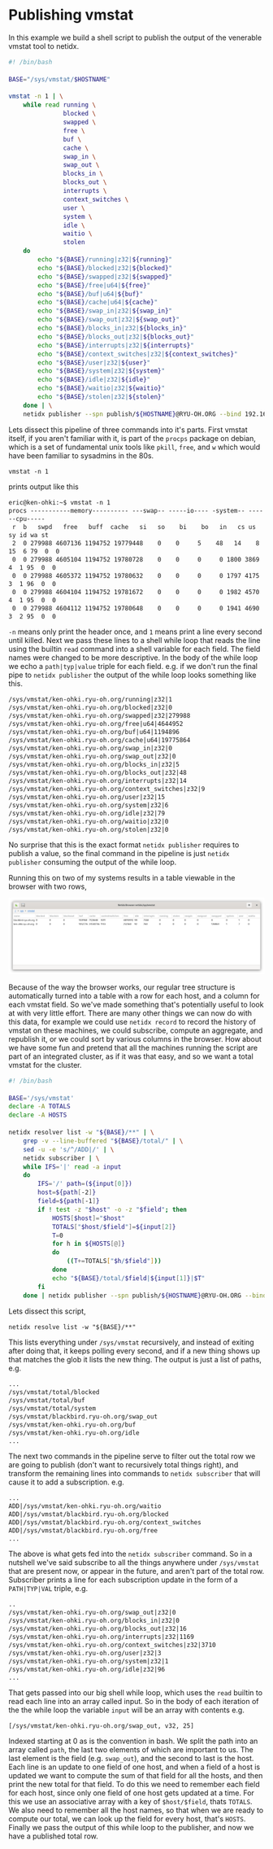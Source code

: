 # Publishing vmstat

In this example we build a shell script to publish the output of the
venerable vmstat tool to netidx.

```bash
#! /bin/bash

BASE="/sys/vmstat/$HOSTNAME"

vmstat -n 1 | \
    while read running \
               blocked \
               swapped \
               free \
               buf \
               cache \
               swap_in \
               swap_out \
               blocks_in \
               blocks_out \
               interrupts \
               context_switches \
               user \
               system \
               idle \
               waitio \
               stolen
    do
        echo "${BASE}/running|z32|${running}"
        echo "${BASE}/blocked|z32|${blocked}"
        echo "${BASE}/swapped|z32|${swapped}"
        echo "${BASE}/free|u64|${free}"
        echo "${BASE}/buf|u64|${buf}"
        echo "${BASE}/cache|u64|${cache}"
        echo "${BASE}/swap_in|z32|${swap_in}"
        echo "${BASE}/swap_out|z32|${swap_out}"
        echo "${BASE}/blocks_in|z32|${blocks_in}"
        echo "${BASE}/blocks_out|z32|${blocks_out}"
        echo "${BASE}/interrupts|z32|${interrupts}"
        echo "${BASE}/context_switches|z32|${context_switches}"
        echo "${BASE}/user|z32|${user}"
        echo "${BASE}/system|z32|${system}"
        echo "${BASE}/idle|z32|${idle}"
        echo "${BASE}/waitio|z32|${waitio}"
        echo "${BASE}/stolen|z32|${stolen}"
    done | \
    netidx publisher --spn publish/${HOSTNAME}@RYU-OH.ORG --bind 192.168.0.0/24
```

Lets dissect this pipeline of three commands into it's parts. First
vmstat itself, if you aren't familiar with it, is part of the `procps`
package on debian, which is a set of fundamental unix tools like
`pkill`, `free`, and `w` which would have been familiar to sysadmins
in the 80s.

```
vmstat -n 1
```

prints output like this

```
eric@ken-ohki:~$ vmstat -n 1
procs -----------memory---------- ---swap-- -----io---- -system-- ------cpu-----
 r  b   swpd   free   buff  cache   si   so    bi    bo   in   cs us sy id wa st
 2  0 279988 4607136 1194752 19779448    0    0     5    48   14    8 15  6 79  0  0
 0  0 279988 4605104 1194752 19780728    0    0     0     0 1800 3869  4  1 95  0  0
 0  0 279988 4605372 1194752 19780632    0    0     0     0 1797 4175  3  1 96  0  0
 0  0 279988 4604104 1194752 19781672    0    0     0     0 1982 4570  4  1 95  0  0
 0  0 279988 4604112 1194752 19780648    0    0     0     0 1941 4690  3  2 95  0  0
```

`-n` means only print the header once, and `1` means print a line
every second until killed. Next we pass these lines to a shell while
loop that reads the line using the builtin `read` command into a shell
variable for each field. The field names were changed to be more
descriptive. In the body of the while loop we echo a `path|typ|value`
triple for each field. e.g. if we don't run the final pipe to `netidx
publisher` the output of the while loop looks something like this.

```
/sys/vmstat/ken-ohki.ryu-oh.org/running|z32|1
/sys/vmstat/ken-ohki.ryu-oh.org/blocked|z32|0
/sys/vmstat/ken-ohki.ryu-oh.org/swapped|z32|279988
/sys/vmstat/ken-ohki.ryu-oh.org/free|u64|4644952
/sys/vmstat/ken-ohki.ryu-oh.org/buf|u64|1194896
/sys/vmstat/ken-ohki.ryu-oh.org/cache|u64|19775864
/sys/vmstat/ken-ohki.ryu-oh.org/swap_in|z32|0
/sys/vmstat/ken-ohki.ryu-oh.org/swap_out|z32|0
/sys/vmstat/ken-ohki.ryu-oh.org/blocks_in|z32|5
/sys/vmstat/ken-ohki.ryu-oh.org/blocks_out|z32|48
/sys/vmstat/ken-ohki.ryu-oh.org/interrupts|z32|14
/sys/vmstat/ken-ohki.ryu-oh.org/context_switches|z32|9
/sys/vmstat/ken-ohki.ryu-oh.org/user|z32|15
/sys/vmstat/ken-ohki.ryu-oh.org/system|z32|6
/sys/vmstat/ken-ohki.ryu-oh.org/idle|z32|79
/sys/vmstat/ken-ohki.ryu-oh.org/waitio|z32|0
/sys/vmstat/ken-ohki.ryu-oh.org/stolen|z32|0
```

No surprise that this is the exact format `netidx publisher` requires
to publish a value, so the final command in the pipeline is just
`netidx publisher` consuming the output of the while loop. 

Running this on two of my systems results in a table viewable in the
browser with two rows,

![vmstat](vmstat-browser-table.png)

Because of the way the browser works, our regular tree structure is
automatically turned into a table with a row for each host, and a
column for each vmstat field. So we've made something that's
potentially useful to look at with very little effort. There are many
other things we can now do with this data, for example we could use
`netidx record` to record the history of vmstat on these machines, we
could subscribe, compute an aggregate, and republish it, or we could
sort by various columns in the browser. How about we have some fun and
pretend that all the machines running the script are part of an
integrated cluster, as if it was that easy, and so we want a total
vmstat for the cluster.

```bash
#! /bin/bash

BASE='/sys/vmstat'
declare -A TOTALS
declare -A HOSTS

netidx resolver list -w "${BASE}/**" | \
    grep -v --line-buffered "${BASE}/total/" | \
    sed -u -e 's/^/ADD|/' | \
    netidx subscriber | \
    while IFS='|' read -a input
    do
        IFS='/' path=(${input[0]})
        host=${path[-2]}
        field=${path[-1]}
        if ! test -z "$host" -o -z "$field"; then
            HOSTS[$host]="$host"
            TOTALS["$host/$field"]=${input[2]}
            T=0
            for h in ${HOSTS[@]}
            do
                ((T+=TOTALS["$h/$field"]))
            done
            echo "${BASE}/total/$field|${input[1]}|$T"
        fi
    done | netidx publisher --spn publish/${HOSTNAME}@RYU-OH.ORG --bind 192.168.0.0/24
```

Lets dissect this script,

```
netidx resolve list -w "${BASE}/**"
```

This lists everything under `/sys/vmstat` recursively, and instead of
exiting after doing that, it keeps polling every second, and if a new
thing shows up that matches the glob it lists the new thing. The
output is just a list of paths, e.g.

```
...
/sys/vmstat/total/blocked
/sys/vmstat/total/buf
/sys/vmstat/total/system
/sys/vmstat/blackbird.ryu-oh.org/swap_out
/sys/vmstat/ken-ohki.ryu-oh.org/buf
/sys/vmstat/ken-ohki.ryu-oh.org/idle
...
```

The next two commands in the pipeline serve to filter out the total
row we are going to publish (don't want to recursively total things
right), and transform the remaining lines into commands to `netidx
subscriber` that will cause it to add a subscription. e.g.

```
...
ADD|/sys/vmstat/ken-ohki.ryu-oh.org/waitio
ADD|/sys/vmstat/blackbird.ryu-oh.org/blocked
ADD|/sys/vmstat/blackbird.ryu-oh.org/context_switches
ADD|/sys/vmstat/blackbird.ryu-oh.org/free
...
```

The above is what gets fed into the `netidx subscriber` command. So in
a nutshell we've said subscribe to all the things anywhere under
`/sys/vmstat` that are present now, or appear in the future, and
aren't part of the total row. Subscriber prints a line for each
subscription update in the form of a `PATH|TYP|VAL` triple, e.g.

```
..
/sys/vmstat/ken-ohki.ryu-oh.org/swap_out|z32|0
/sys/vmstat/ken-ohki.ryu-oh.org/blocks_in|z32|0
/sys/vmstat/ken-ohki.ryu-oh.org/blocks_out|z32|16
/sys/vmstat/ken-ohki.ryu-oh.org/interrupts|z32|1169
/sys/vmstat/ken-ohki.ryu-oh.org/context_switches|z32|3710
/sys/vmstat/ken-ohki.ryu-oh.org/user|z32|3
/sys/vmstat/ken-ohki.ryu-oh.org/system|z32|1
/sys/vmstat/ken-ohki.ryu-oh.org/idle|z32|96
...
```

That gets passed into our big shell while loop, which uses the `read`
builtin to read each line into an array called input. So in the body
of each iteration of the the while loop the variable `input` will be
an array with contents e.g.

```
[/sys/vmstat/ken-ohki.ryu-oh.org/swap_out, v32, 25]
```

Indexed starting at 0 as is the convention in bash. We split the path
into an array called `path`, the last two elements of which are
important to us. The last element is the field (e.g. `swap_out`), and
the second to last is the host. Each line is an update to one field of
one host, and when a field of a host is updated we want to compute the
sum of that field for all the hosts, and then print the new total for
that field. To do this we need to remember each field for each host,
since only one field of one host gets updated at a time. For this we
use an associative array with a key of `$host/$field`, thats
`TOTALS`. We also need to remember all the host names, so that when we
are ready to compute our total, we can look up the field for every
host, that's `HOSTS`. Finally we pass the output of this while loop to
the publisher, and now we have a published total row.
